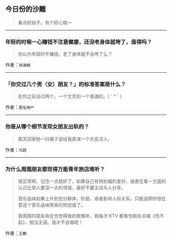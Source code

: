## 今日份的沙雕

> 看点好段子，有个好心情～


 
---

### 年轻的时候一心赚钱不注意健康，还没老身体就垮了，值得吗？

> 你以为年轻时不赚钱，老了身体就不会垮了么？


作者：`徐湘楠`

---

### 「你交过几个男（女）朋友？」的标准答案是什么？

> 在你之前谈过两个，一个文艺的一个普通的。( ˇ ^ ˇ )


作者：`匿名用户`

---

### 你是从哪个细节发现女朋友出轨的？

> 那天回家她一抖被子说给我表演一个大变活人。


作者：`马超`

---

### 为什么周围朋友都觉得万能青年旅店难听？

> 很正常啊，记住一点就好了，如果自己有特别偏的爱好，或者在某一方面的认识比常人要深一点的领域，最好不要主动与人分享。
> 
> 音乐品味如果上升到划分群体，阶层，或者影响人际关系，只能说明你很在意这个音乐品味带来的附加值了。
> 
> 我周围的朋友肯定也觉得我的歌难听，我每次 KTV 都害怕朋友点唱《伤不起》，相当无语。我才不会唱呢！


作者：`王麟`